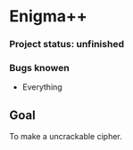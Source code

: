 # Enigma++
### Project status: unfinished
### Bugs knowen
* Everything
## Goal
To make a uncrackable cipher.

